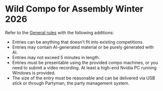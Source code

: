 # Wild Compo for Assembly Winter 2026

Refer to the [General rules](./general.md) with the following additions:

* Entries can be anything that doesn’t fit into existing competitions.
* Entries may contain AI-generated material or be purely generated with AI.
* Entries may not exceed 5 minutes in length.
* Entries must be presentable using the provided compo machines, or you need to submit a video recording. At least a high-end Nvidia PC running Windows is provided.
* The size of the entry must be reasonable and can be delivered via USB stick or through Partyman, the party management system.
